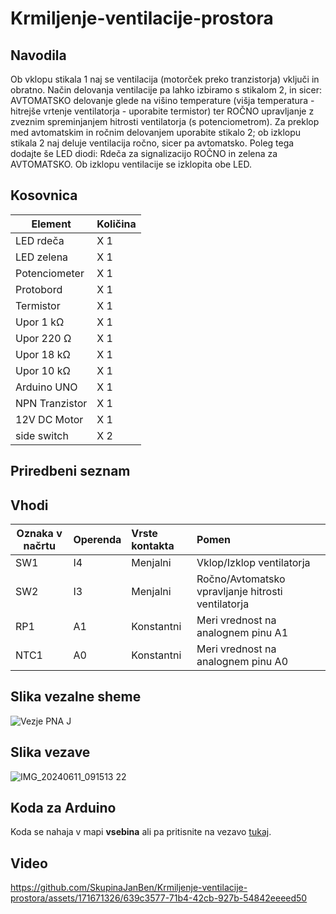 # Krmiljenje-ventilacije-prostora
## Navodila
Ob vklopu stikala 1 naj se ventilacija (motorček preko tranzistorja) vključi in obratno. Način delovanja ventilacije pa lahko izbiramo s stikalom 2, in sicer: AVTOMATSKO delovanje glede na višino temperature (višja temperatura - hitrejše vrtenje ventilatorja - uporabite termistor) ter ROČNO upravljanje z zveznim spreminjanjem hitrosti ventilatorja (s potenciometrom). Za preklop med avtomatskim in ročnim delovanjem uporabite stikalo 2; ob izklopu stikala 2 naj deluje ventilacija ročno, sicer pa avtomatsko. Poleg tega dodajte še LED diodi: Rdeča za signalizacijo ROČNO in zelena za AVTOMATSKO. Ob izklopu ventilacije se izklopita obe LED.

## Kosovnica
|     Element       |   Količina     |
|-------------------|:---------------|
|  LED rdeča        |    X 1         |         
|  LED zelena       |    X 1         |         
|  Potenciometer    |    X 1         |         
|  Protobord        |    X 1         |    
|  Termistor        |    X 1         |
|  Upor  1 kΩ       |    X 1         |
|  Upor  220 Ω      |    X 1         |
|  Upor  18 kΩ      |    X 1         |
|  Upor  10 kΩ      |    X 1         |
|  Arduino UNO      |    X 1         |
|  NPN Tranzistor   |    X 1         |
|  12V DC Motor     |    X 1         |
|  side switch      |    X 2         |


## Priredbeni seznam
## Vhodi
|     Oznaka v načrtu      |   Operenda     |   Vrste kontakta   |   Pomen    |   
|-------------|:--------------|:--------------------|:------------------|
|  SW1        |    I4         |    Menjalni         |    Vklop/Izklop ventilatorja       |        
|  SW2        |    I3         |    Menjalni         |    Ročno/Avtomatsko vpravljanje hitrosti ventilatorja      |            
|  RP1        |    A1         |    Konstantni       |   Meri vrednost na analognem pinu A1        |            
|  NTC1       |    A0         |    Konstantni       |   Meri vrednost na analognem pinu A0        |       



## Slika vezalne sheme
![Vezje PNA J](https://github.com/SkupinaJanBen/Krmiljenje-ventilacije-prostora/assets/171671326/ad7c515a-6d1a-403d-acbe-4c6d96e60a2e)


## Slika vezave
![IMG_20240611_091513 22](https://github.com/SkupinaJanBen/Krmiljenje-ventilacije-prostora/assets/171671326/16601ab5-b801-4eaa-a215-46586464c80d)

## Koda za Arduino

Koda se nahaja v mapi __vsebina__ ali pa pritisnite na vezavo [tukaj](https://github.com/SkupinaJanBen/Krmiljenje-ventilacije-prostora/blob/main/vsebina/JanUBenMpnakoda.ino).

## Video 
https://github.com/SkupinaJanBen/Krmiljenje-ventilacije-prostora/assets/171671326/639c3577-71b4-42cb-927b-54842eeeed50


